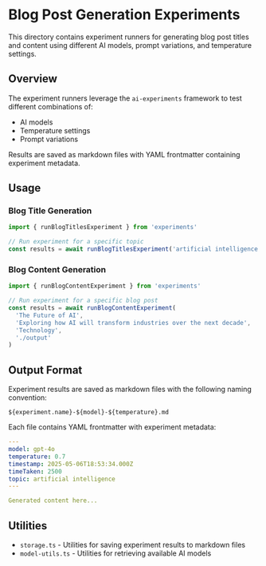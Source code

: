 # Blog Post Generation Experiments

This directory contains experiment runners for generating blog post titles and content using different AI models, prompt variations, and temperature settings.

## Overview

The experiment runners leverage the `ai-experiments` framework to test different combinations of:
- AI models
- Temperature settings
- Prompt variations

Results are saved as markdown files with YAML frontmatter containing experiment metadata.

## Usage

### Blog Title Generation

```typescript
import { runBlogTitlesExperiment } from 'experiments'

// Run experiment for a specific topic
const results = await runBlogTitlesExperiment('artificial intelligence', './output')
```

### Blog Content Generation

```typescript
import { runBlogContentExperiment } from 'experiments'

// Run experiment for a specific blog post
const results = await runBlogContentExperiment(
  'The Future of AI', 
  'Exploring how AI will transform industries over the next decade',
  'Technology',
  './output'
)
```

## Output Format

Experiment results are saved as markdown files with the following naming convention:
```
${experiment.name}-${model}-${temperature}.md
```

Each file contains YAML frontmatter with experiment metadata:
```yaml
---
model: gpt-4o
temperature: 0.7
timestamp: 2025-05-06T18:53:34.000Z
timeTaken: 2500
topic: artificial intelligence
---

Generated content here...
```

## Utilities

- `storage.ts` - Utilities for saving experiment results to markdown files
- `model-utils.ts` - Utilities for retrieving available AI models
